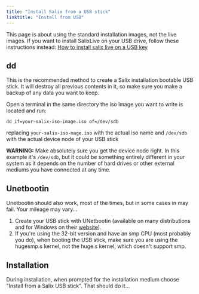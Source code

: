 ```yaml
---
title: "Install Salix from a USB stick"
linktitle: "Install from USB"
---
```


This page is about using the standard installation images, not the live
images. If you want to install SalixLive on your USB drive, follow these
instructions instead: [How to install salix live on a USB
key](/user/salixlive)

dd
--

This is the recommended method to create a Salix installation bootable
USB stick. It will destroy all previous contents in it, so make sure you
make a backup of any data you want to keep.

Open a terminal in the same directory the iso image you want to write is
located and run:

```none
dd if=your-salix-iso-image.iso of=/dev/sdb
```

replacing `your-salix-iso-mage.iso` with the actual iso name and
`/dev/sdb` with the actual device node of your USB stick

**WARNING:** Make absolutely sure you get the device node right. In this
example it's `/dev/sdb`, but it could be something entirely different in
your system as it depends on the number of hard drives or other external
mediums you have connected at any time.

Unetbootin
----------

Unetbootin should also work, most of the times, but in some cases in may
fail. Your mileage may vary...

1.  Create your USB stick with UNetbootin (available on many
    distributions and for Windows on their
    [website](http://unetbootin.sourceforge.net/)).
2.  If you're using the 32-bit version and have an smp CPU (most
    probably you do), when booting the USB stick, make sure you are
    using the hugesmp.s kernel, not the huge.s kernel, which doesn't
    support smp.

Installation
------------

During installation, when prompted for the installation medium choose
"Install from a Salix USB stick". That should do it...

